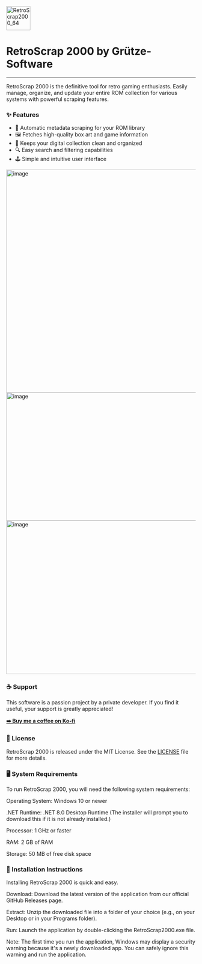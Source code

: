 <img width="64" height="64" alt="RetroScrap2000_64" src="https://github.com/user-attachments/assets/51fae2f6-7ae8-4050-ae2e-042110241424" />

# RetroScrap 2000 by Grütze-Software 
--------------------------------
RetroScrap 2000 is the definitive tool for retro gaming enthusiasts. Easily manage, organize, and update your entire ROM collection for various systems with powerful scraping features.

### ✨ Features
-   💾 Automatic metadata scraping for your ROM library
-   🖼️ Fetches high-quality box art and game information
-   🧹 Keeps your digital collection clean and organized
-   🔍 Easy search and filtering capabilities
-   🕹️ Simple and intuitive user interface

<img width="986" height="593" alt="image" src="https://github.com/user-attachments/assets/2269a947-74e4-40bc-a41d-7e4ad2da2848" />

<img width="563" height="341" alt="image" src="https://github.com/user-attachments/assets/479b32a3-1db8-4372-b8ba-62144c289ddd" />

<img width="788" height="409" alt="image" src="https://github.com/user-attachments/assets/0b65d980-bd9f-43da-9f9a-d0881918808f" />


### ☕ Support
This software is a passion project by a private developer. If you find it useful, your support is greatly appreciated!

**[➡️ Buy me a coffee on Ko-fi](https://ko-fi.com/gruetzesoftware)**

### 📜 License
RetroScrap 2000 is released under the MIT License. See the [LICENSE](https://github.com/gruetze-software/RetroScrap-2000-Releases/blob/main/LICENSE) file for more details.

### 🖥️ System Requirements
To run RetroScrap 2000, you will need the following system requirements:

Operating System: Windows 10 or newer

.NET Runtime: .NET 8.0 Desktop Runtime (The installer will prompt you to download this if it is not already installed.)

Processor: 1 GHz or faster

RAM: 2 GB of RAM

Storage: 50 MB of free disk space

### 📝 Installation Instructions
Installing RetroScrap 2000 is quick and easy.

Download: Download the latest version of the application from our official GitHub Releases page.

Extract: Unzip the downloaded file into a folder of your choice (e.g., on your Desktop or in your Programs folder).

Run: Launch the application by double-clicking the RetroScrap2000.exe file.

Note: The first time you run the application, Windows may display a security warning because it's a newly downloaded app. You can safely ignore this warning and run the application.
